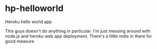 hp-helloworld
=============

Heroku hello world app

This guys doesn't do anything in particular. I'm just messing around with node.js and heroku web app deployment. 
There's a little redis in there for good measure.
